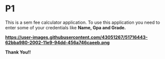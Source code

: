 # P1
<p> This is a sem fee calculator application. To use this application you need to enter some of your credentials like <b>Name<b>, <b>Gpa<b> and <b>Grade<b>.</p>

https://user-images.githubusercontent.com/43051267/51716443-62bba980-2002-11e9-94dd-456a746caeeb.png

Thank You!!